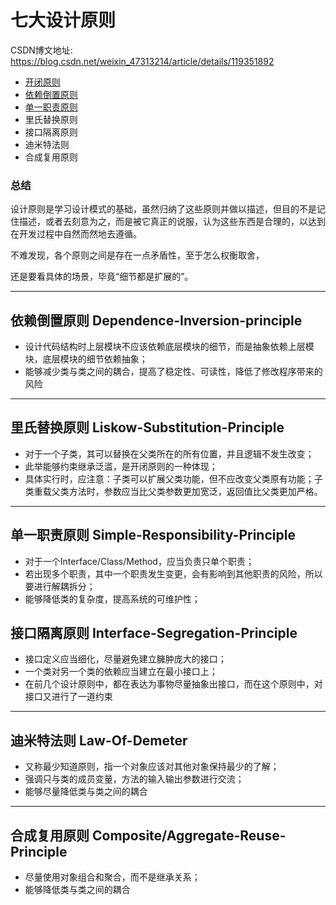 # 七大设计原则



CSDN博文地址: https://blog.csdn.net/weixin_47313214/article/details/119351892



- [开闭原则](open_closed/README.md)
- [依赖倒置原则](dependence_inversion/README.md)
- [单一职责原则](simple_responsibility/README.md)
- 里氏替换原则
- 接口隔离原则
- 迪米特法则
- 合成复用原则



### 总结

设计原则是学习设计模式的基础，虽然归纳了这些原则并做以描述，但目的不是记住描述，或者去刻意为之，而是被它真正的说服，认为这些东西是合理的，以达到在开发过程中自然而然地去遵循。

不难发现，各个原则之间是存在一点矛盾性，至于怎么权衡取舍，

还是要看具体的场景，毕竟“细节都是扩展的”。

------
## 依赖倒置原则 Dependence-Inversion-principle

 - 设计代码结构时上层模块不应该依赖底层模块的细节，而是抽象依赖上层模块，底层模块的细节依赖抽象；
 - 能够减少类与类之间的耦合，提高了稳定性、可读性，降低了修改程序带来的风险

------
## 里氏替换原则 Liskow-Substitution-Principle

 - 对于一个子类，其可以替换在父类所在的所有位置，并且逻辑不发生改变；
 - 此举能够约束继承泛滥，是开闭原则的一种体现；
 - 具体实行时，应注意：子类可以扩展父类功能，但不应改变父类原有功能；子类重载父类方法时，参数应当比父类参数更加宽泛，返回值比父类更加严格。

------
## 单一职责原则	Simple-Responsibility-Principle

 - 对于一个Interface/Class/Method，应当负责只单个职责；
 - 若出现多个职责，其中一个职责发生变更，会有影响到其他职责的风险，所以要进行解耦拆分；
 - 能够降低类的复杂度，提高系统的可维护性；

## 接口隔离原则 Interface-Segregation-Principle

 - 接口定义应当细化，尽量避免建立臃肿庞大的接口；
 - 一个类对另一个类的依赖应当建立在最小接口上；
 - 在前几个设计原则中，都在表达为事物尽量抽象出接口，而在这个原则中，对接口又进行了一道约束

------
## 迪米特法则 Law-Of-Demeter

 - 又称最少知道原则，指一个对象应该对其他对象保持最少的了解；
 - 强调只与类的成员变量，方法的输入输出参数进行交流；
 - 能够尽量降低类与类之间的耦合

------
## 合成复用原则 Composite/Aggregate-Reuse-Principle
 - 尽量使用对象组合和聚合，而不是继承关系；
 - 能够降低类与类之间的耦合

